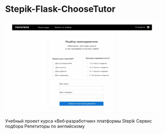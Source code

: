 # Stepik-Flask-ChooseTutor
<img src="/overview.gif">

Учебный проект курса «Веб‑разработчик» платформы Stepik
Сервис подбора
Репетиторы по английскому
